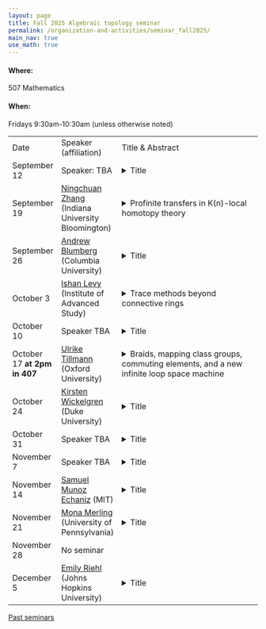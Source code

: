 ```yaml
---
layout: page
title: Fall 2025 Algebraic topology seminar
permalink: /organization-and-activities/seminar_fall2025/
main_nav: true
use_math: true
---
```

<h4>Where:</h4> 507 Mathematics
<h4>When:</h4> Fridays 9:30am-10:30am (unless otherwise noted)

<table>
<tr><td>Date</td> 
	<td>Speaker (affiliation)</td>
	<td style="width:60%">Title & Abstract</td>
	</tr>
<tr><td>September 12</td>
	<td>Speaker: TBA</td>
	<td><details> 
	<summary>Title</summary>
	<p class="abstract"><i>Abstract:</i> </p>
	</details></td>
	</tr>
<tr><td>September 19</td>
	<td><a href="https://sites.google.com/view/ningchuan-zhang">Ningchuan Zhang</a> (Indiana University Bloomington) </td>
	<td><details> 
	<summary>Profinite transfers in K(n)-local homotopy theory</summary>
	<p class="abstract"><i>Abstract:</i> After K(1)-localization, the classical J-homomorphism can be interpreted as a profinite transfer map. More precisely, it is a transfer map $\Sigma^{-1}KO^\wedge_2 \to S_{K(1)}$ from the $C_2$-homotopy fixed points (with a twist) to the $\mathbb{Z}_2^\times$-homotopy fixed points of the 2-complete complex topological K-theory. In joint work in progress with Guchuan Li, we extend this idea to define and study profinite transfers between homotopy fixed points of the Morava E-theory by closed subgroups of the Morava stabilizer group. <br> <br>
	We introduce two definitions of the profinite transfer maps. One ad hoc definition is as duals to the profinite restriction maps in the appropriate category. At large primes, we show that the image of the transfer map $\Sigma^{-n^2}E_n \to S_{K(n)}$ on homotopy groups is the HFPSS filtration n^2-line. A second definition of the profinite transfer maps is based on the 6-functor formalism for smooth representations of p-adic Lie groups by Heyer—Mann. We prove that the ad hoc and the 6-functor definitions are equivalent. </p>
	</details></td>
	</tr>
<tr><td>September 26</td>
	<td><a href="https://ajblumberg.github.io/">Andrew Blumberg</a> (Columbia University)</td>
	<td><details> 
	<summary>Title</summary>
	<p class="abstract"><i>Abstract:</i> </p>
	</details></td>
	</tr>
<tr><td>October 3</td>
	<td><a href="https://ishanina.github.io/">Ishan Levy</a> (Institute of Advanced Study)</td>
	<td><details> 
	<summary>Trace methods beyond connective rings</summary>
	<p class="abstract"><i>Abstract:</i> Trace methods are an important tool in understanding K-theory of ring spectra, but usually only work when the rings in question are connective.
I will describe joint work with Vova Sosnilo on c-categories, which are stable categories equipped with extra structure that allows many tools for connective rings to apply. Perfect module categories of bounded below rings, as well as perfect complexes on certain stacks, give examples of c-categories. We prove an analog of the Dundas—Goodwillie—McCarthy theorem in this setting.
I will then describe how this theory can be used to give formulas for the algebraic K-theory of many categories arising in chromatic homotopy theory in terms of TC. </p>
	</details></td>
	</tr>
<tr><td>October 10</td>
	<td>Speaker TBA </td>
	<td><details> 
	<summary>Title</summary>
	<p class="abstract"><i>Abstract:</i> </p>
	</details></td>
	</tr>
<tr><td>October 17 <strong>at 2pm in 407</strong></td>
	<td><a href="https://people.maths.ox.ac.uk/tillmann/">Ulrike Tillmann</a> (Oxford University) </td>
	<td><details> 
	<summary>Braids, mapping class groups, commuting elements, and a new infinite loop space machine</summary>
	<p class="abstract"><i>Abstract:</i> The theory of iterated loop spaces was developed in particular to detect and study generalisaed cohomology theories.  In this talk I will review some lesser known applications of operads and iterate loop space theory in the context of braid groups, mapping class groups and commutative K-theory. Motivated by these, I will present a new general construction of infinite loop spaces that allows us to construct infinite loop spaces  from objects that may not be expected to give rise to such a structured space, eg Torelli groups.</p>
	</details></td>
	</tr>
<tr><td>October 24</td>
	<td><a href="https://sites.math.duke.edu/~kgw/">Kirsten Wickelgren</a> (Duke University)</td>
	<td><details> 
	<summary>Title</summary>
	<p class="abstract"><i>Abstract:</i> </p>
	</details></td>
	</tr>
<tr><td>October 31</td>
	<td>Speaker TBA </td>
	<td><details> 
	<summary>Title</summary>
	<p class="abstract"><i>Abstract:</i> </p>
	</details></td>
	</tr>
<tr><td>November 7</td>
	<td>Speaker TBA </td>
	<td><details> 
	<summary>Title</summary>
	<p class="abstract"><i>Abstract:</i> </p>
	</details></td>
	</tr>
<tr><td>November 14</td>
	<td><a href="https://sites.google.com/view/samuel-munoz-echaniz/about-me">Samuel Munoz Echaniz</a> (MIT) </td>
	<td><details> 
	<summary>Title</summary>
	<p class="abstract"><i>Abstract:</i> </p>
	</details></td>
	</tr>
<tr><td>November 21</td>
	<td><a href="https://www2.math.upenn.edu/~mmerling/">Mona Merling</a> (University of Pennsylvania) </td>
	<td><details> 
	<summary>Title</summary>
	<p class="abstract"><i>Abstract:</i> </p>
	</details></td>
	</tr>
<tr><td>November 28</td>
	<td>No seminar </td>
	<td></td>
	</tr>
<tr><td>December 5</td>
	<td><a href="https://emilyriehl.github.io/">Emily Riehl</a> (Johns Hopkins University) </td>
	<td><details> 
	<summary>Title</summary>
	<p class="abstract"><i>Abstract:</i> </p>
	</details></td>
	</tr>
</table>

<a href="https://allenyuan.me/columbia-algebraic-topology-seminar/">Past seminars</a>
